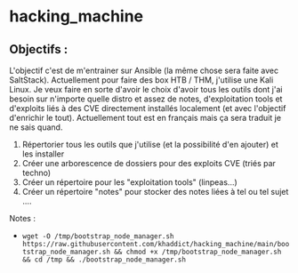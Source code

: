 # hacking_machine

## Objectifs :

L'objectif c'est de m'entrainer sur Ansible (la même chose sera faite avec SaltStack). Actuellement pour faire des box HTB / THM, j'utilise une Kali Linux. Je veux faire en sorte d'avoir le choix d'avoir tous les outils dont j'ai besoin sur n'importe quelle distro et assez de notes, d'exploitation tools et d'exploits liés à des CVE directement installés localement (et avec l'objectif d'enrichir le tout).
Actuellement tout est en français mais ça sera traduit je ne sais quand.

1) Répertorier tous les outils que j'utilise (et la possibilité d'en ajouter) et les installer
2) Créer une arborescence de dossiers pour des exploits CVE (triés par techno)
4) Créer un répertoire pour les "exploitation tools" (linpeas...)
5) Créer un répertoire "notes" pour stocker des notes liées à tel ou tel sujet
....

Notes :

- ```wget -O /tmp/bootstrap_node_manager.sh https://raw.githubusercontent.com/khaddict/hacking_machine/main/bootstrap_node_manager.sh && chmod +x /tmp/bootstrap_node_manager.sh && cd /tmp && ./bootstrap_node_manager.sh```
